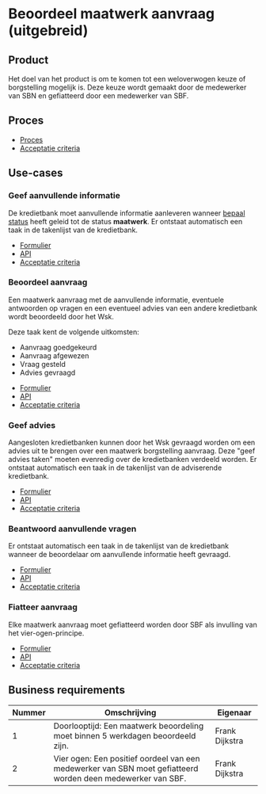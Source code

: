 # Beoordeel maatwerk aanvraag (uitgebreid)

## Product

Het doel van het product is om te komen tot een weloverwogen keuze of borgstelling mogelijk is. Deze keuze wordt gemaakt door de medewerker van SBN en gefiatteerd door een medewerker van SBF.

<!-- einde -->

## Proces

* [Proces](proces.bpmn)
* [Acceptatie criteria](proces.feature)

## Use-cases

### Geef aanvullende informatie

De kredietbank moet aanvullende informatie aanleveren wanneer [bepaal status](#bepaal-status) heeft geleid tot de status **maatwerk**. Er ontstaat automatisch een taak in de takenlijst van de kredietbank.

<!-- einde -->

* [Formulier](geef-aanvullende-informatie.user-task.yml)
* [API](geef-aanvullende-informatie.openapi.yml)
* [Acceptatie criteria](geef-aanvullende-informatie.feature)

### Beoordeel aanvraag

Een maatwerk aanvraag met de aanvullende informatie, eventuele antwoorden op vragen en een eventueel advies van een andere kredietbank wordt beoordeeld door het Wsk.

Deze taak kent de volgende uitkomsten:

* Aanvraag goedgekeurd
* Aanvraag afgewezen
* Vraag gesteld
* Advies gevraagd

<!-- einde -->

* [Formulier](beoordeel-aanvraag.user-task.yml)
* [API](beoordeel-aanvraag.openapi.yml)
* [Acceptatie criteria](beoordeel-aanvraag.feature)

### Geef advies

Aangesloten kredietbanken kunnen door het Wsk gevraagd worden om een advies uit te brengen over een maatwerk borgstelling aanvraag. Deze "geef advies taken" moeten evenredig over de kredietbanken verdeeld worden. Er ontstaat automatisch een taak in de takenlijst van de adviserende kredietbank.

<!-- einde -->

* [Formulier](geef-advies.user-task.yml)
* [API](geef-advies.openapi.yml)
* [Acceptatie criteria](geef-advies.feature)

### Beantwoord aanvullende vragen

Er ontstaat automatisch een taak in de takenlijst van de kredietbank wanneer de beoordelaar om aanvullende informatie heeft gevraagd.

<!-- einde -->

* [Formulier](beantwoord-aanvullende-vragen.user-task.yml)
* [API](beantwoord-aanvullende-vragen.openapi.yml)
* [Acceptatie criteria](beantwoord-aanvullende-vragen.feature)

### Fiatteer aanvraag

Elke maatwerk aanvraag moet gefiatteerd worden door SBF als invulling van het vier-ogen-principe.

<!-- einde -->

* [Formulier](fiatteer-aanvraag.user-task.yml)
* [API](fiatteer-aanvraag.openapi.yml)
* [Acceptatie criteria](fiatteer-aanvraag.feature)

## Business requirements

| Nummer | Omschrijving                                                         | Eigenaar                  |
| -------| -------------------------------------------------------------------- | ------------------------- |
| 1      | Doorlooptijd: Een maatwerk beoordeling moet binnen 5 werkdagen beoordeeld zijn.    | Frank Dijkstra |
| 2      | Vier ogen: Een positief oordeel van een medewerker van SBN moet gefiatteerd worden deen medewerker van SBF. | Frank Dijkstra |
